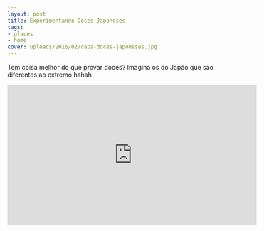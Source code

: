 ```yaml
---
layout: post
title: Experimentando Doces Japoneses
tags:
- places
- home
cover: uploads/2016/02/capa-doces-japoneses.jpg
---
```


Tem coisa melhor do que provar doces? Imagina os do Japão que são diferentes ao extremo hahah

<iframe width="560" height="315" src="https://www.youtube.com/embed/hEJ0nfD1ux0" frameborder="0" allowfullscreen></iframe>
